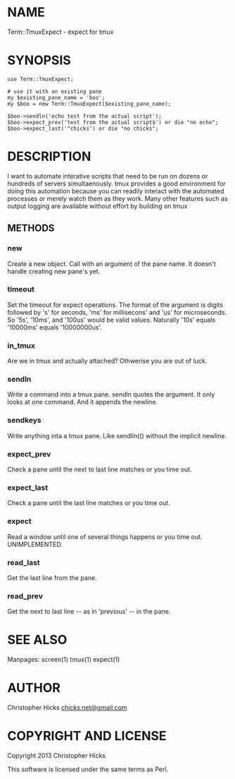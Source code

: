 # NAME

Term::TmuxExpect - expect for tmux

# SYNOPSIS

    use Term::TmuxExpect;

    # use it with an existing pane
    my $existing_pane_name = 'boo';
    my $boo = new Term::TmuxExpect($existing_pane_name);

    $boo->sendln('echo test from the actual script');
    $boo->expect_prev('test from the actual script$') or die "no echo";
    $boo->expect_last('^chicks') or die "no chicks";



# DESCRIPTION

I want to automate interative scripts that need to be run on dozens or hundreds of servers simultaenously.
tmux provides a good environment for doing this automation because you can readily interact with
the automated processes or merely watch them as they work.  Many other features such as output logging are 
available without effort by building on tmux

## METHODS

### new

Create a new object.  Call with an argument of the pane name.  It doesn't handle creating new pane's yet.

### timeout

Set the timeout for expect operations.  The format of the argument is digits followed by 's' for seconds, 'ms' for millisecons' and 'us' for microseconds.  So '5s', '10ms', and '100us' would be valid values.  Naturally '10s' equals '10000ms' equals '10000000us'.

### in\_tmux

Are we in tmux and actually attached?  Othwerise you are out of luck.

### sendln

Write a command into a tmux pane.  sendln quotes the argument.  It only looks at one command.  And it appends the newline.

### sendkeys

Write anything inta a tmux pane.  Like sendlin(() without the implicit newline.

### expect\_prev

Check a pane until the next to last line matches or you time out.

### expect\_last

Check a pane until the last line matches or you time out.

### expect

Read a window until one of several things happens or you time out.  UNIMPLEMENTED.

### read\_last

Get the last line from the pane.

### read\_prev

Get the next to last line -- as in 'previous' -- in the pane.

# SEE ALSO

Manpages: screen(1) tmux(1) expect(1)

# AUTHOR

Christopher Hicks <chicks.net@gmail.com>

# COPYRIGHT AND LICENSE

Copyright 2013 Christopher Hicks

This software is licensed under the same terms as Perl.
